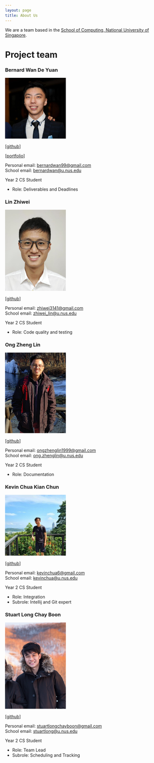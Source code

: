 ```yaml
---
layout: page
title: About Us
---
```


We are a team based in the [School of Computing, National University of Singapore](http://www.comp.nus.edu.sg).

# Project team

### Bernard Wan De Yuan

<img src="images/bernardwan.png" width="200px">

[[github](https://github.com/bernardwan)]

[[portfolio](team/bernardwan.md)]

Personal email: bernardwan99@gmail.com<br/>
School email: bernardwan@u.nus.edu

Year 2 CS Student
* Role: Deliverables and Deadlines


### Lin Zhiwei

<img src="images/softmagnet.png" width="200px">

[[github](https://github.com/softmagnet)]

Personal email: zhiwei3141@gmail.com<br/>
School email: zhiwei_lin@u.nus.edu

Year 2 CS Student
* Role: Code quality and testing

### Ong Zheng Lin

<img src="images/ongzl.png" width="200px">

[[github](https://github.com/Ongzl)]

Personal email: ongzhenglin1999@gmail.com<br/>
School email: ong.zhenglin@u.nus.edu

Year 2 CS Student
* Role: Documentation

### Kevin Chua Kian Chun

<img src="images/yourally2.png" width="200px">

[[github](https://github.com/yourally2)]

Personal email: kevinchua6@gmail.com<br/>
School email: kevinchua@u.nus.edu

Year 2 CS Student
* Role: Integration
* Subrole: Intellij and Git expert

### Stuart Long Chay Boon

<img src="images/s7u4rt99.png" width="200px">

[[github](https://github.com/s7u4rt99)]

Personal email: stuartlongchayboon@gmail.com<br/>
School email: stuartlong@u.nus.edu

Year 2 CS Student
* Role: Team Lead
* Subrole: Scheduling and Tracking
